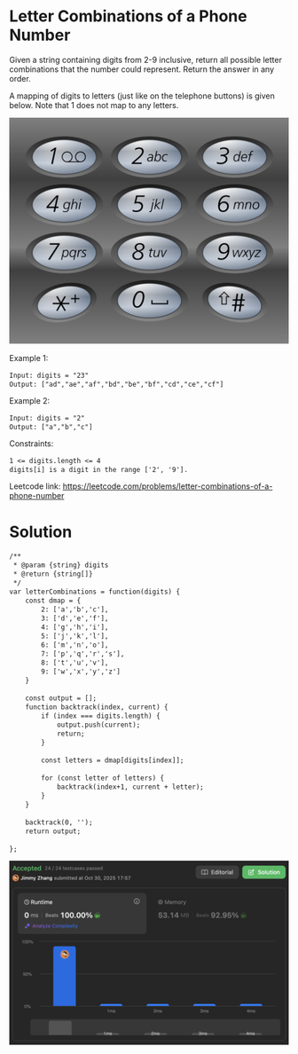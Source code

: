 # Letter Combinations of a Phone Number

Given a string containing digits from 2-9 inclusive, return all possible letter combinations that the number could represent. Return the answer in any order.  
  
A mapping of digits to letters (just like on the telephone buttons) is given below. Note that 1 does not map to any letters.  

![LetterCombinationsofaPhoneNumber.png](./img/LetterCombinationsofaPhoneNumber.png)

Example 1:
```
Input: digits = "23"
Output: ["ad","ae","af","bd","be","bf","cd","ce","cf"]
```
Example 2:
```
Input: digits = "2"
Output: ["a","b","c"]
```

Constraints:
```
1 <= digits.length <= 4
digits[i] is a digit in the range ['2', '9'].
```

Leetcode link: https://leetcode.com/problems/letter-combinations-of-a-phone-number

# Solution

```
/**
 * @param {string} digits
 * @return {string[]}
 */
var letterCombinations = function(digits) {
    const dmap = {
        2: ['a','b','c'],
        3: ['d','e','f'],
        4: ['g','h','i'],
        5: ['j','k','l'],
        6: ['m','n','o'],
        7: ['p','q','r','s'],
        8: ['t','u','v'],
        9: ['w','x','y','z']
    }

    const output = [];
    function backtrack(index, current) {
        if (index === digits.length) {
            output.push(current);
            return;
        }

        const letters = dmap[digits[index]];

        for (const letter of letters) {
            backtrack(index+1, current + letter);
        }
    }

    backtrack(0, '');
    return output;
    
};
```

![LetterCombinationsofaPhoneNumber1.png](./img/LetterCombinationsofaPhoneNumber1.png)